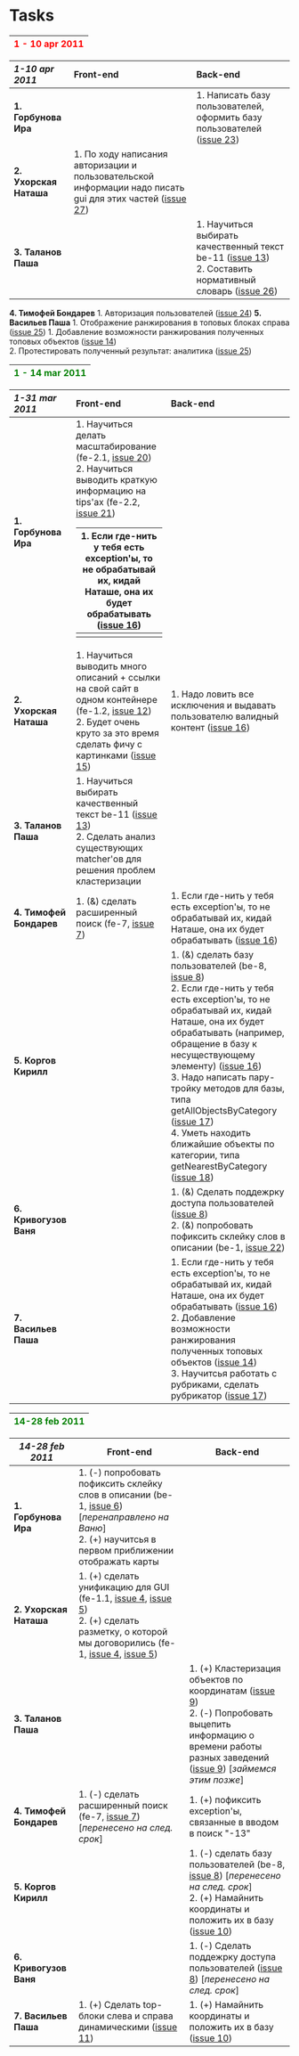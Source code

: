 # Tasks #

|<font color='red'><b>1 - 10 apr 2011</b></font>|
|:----------------------------------------------|

| _**1-10 apr 2011**_ | **Front-end**  | **Back-end** |
|:--------------------|:---------------|:-------------|
| **1. Горбунова Ира**    |                | 1. Написать базу пользователей, оформить базу пользователей ([issue 23](https://code.google.com/p/amse-agregator/issues/detail?id=23)) |
| **2. Ухорская Наташа**  | 1. По ходу написания авторизации и пользовательской информации надо писать gui для этих частей ([issue 27](https://code.google.com/p/amse-agregator/issues/detail?id=27)) |              |
| **3. Таланов Паша**   |                | 1. Научиться выбирать качественный текст be-11 ([issue 13](https://code.google.com/p/amse-agregator/issues/detail?id=13)) <br> 2. Составить нормативный словарь (<a href='https://code.google.com/p/amse-agregator/issues/detail?id=26'>issue 26</a>) <br>
<tr><td> <b>4. Тимофей Бондарев</b> </td><td>                </td><td> 1. Авторизация пользователей (<a href='https://code.google.com/p/amse-agregator/issues/detail?id=24'>issue 24</a>) </td></tr>
<tr><td> <b>5. Васильев Паша</b>    </td><td> 1. Отображение ранжирования в топовых блоках справа (<a href='https://code.google.com/p/amse-agregator/issues/detail?id=25'>issue 25</a>) </td><td> 1. Добавление возможности ранжирования полученных топовых объектов (<a href='https://code.google.com/p/amse-agregator/issues/detail?id=14'>issue 14</a>) <br> 2. Протестировать полученный результат: аналитика (<a href='https://code.google.com/p/amse-agregator/issues/detail?id=25'>issue 25</a>) </td></tr></tbody></table>





|<font color='green'><b>1 - 14 mar 2011</b></font>|
|:------------------------------------------------|

| _**1-31 mar 2011**_ | **Front-end**  | **Back-end** |
|:--------------------|:---------------|:-------------|
| **1. Горбунова Ира**    | 1. Научиться делать масштабирование (fe-2.1, [issue 20](https://code.google.com/p/amse-agregator/issues/detail?id=20)) <br> 2. Научиться выводить краткую информацию на tips'ах (fe-2.2, <a href='https://code.google.com/p/amse-agregator/issues/detail?id=21'>issue 21</a>)  <table><thead><th> 1. Если где-нить у тебя есть exception'ы, то не обрабатывай их, кидай Наташе, она их будет обрабатывать (<a href='https://code.google.com/p/amse-agregator/issues/detail?id=16'>issue 16</a>) </th></thead><tbody>
<tr><td> <b>2. Ухорская Наташа</b>  </td><td> 1. Научиться выводить много описаний + ссылки на свой сайт в одном контейнере (fe-1.2, <a href='https://code.google.com/p/amse-agregator/issues/detail?id=12'>issue 12</a>) <br> 2. Будет очень круто за это время сделать фичу с картинками (<a href='https://code.google.com/p/amse-agregator/issues/detail?id=15'>issue 15</a>) </td><td> 1. Надо ловить все исключения и выдавать пользователю валидный контент (<a href='https://code.google.com/p/amse-agregator/issues/detail?id=16'>issue 16</a>) </td></tr>
<tr><td> <b>3. Таланов Паша</b>     </td><td> 1. Научиться выбирать качественный текст be-11 (<a href='https://code.google.com/p/amse-agregator/issues/detail?id=13'>issue 13</a>) <br> 2. Сделать анализ существующих matcher'ов для решения проблем кластеризации </td><td>              </td></tr>
<tr><td> <b>4. Тимофей Бондарев</b> </td><td> 1. (&) сделать расширенный поиск (fe-7, <a href='https://code.google.com/p/amse-agregator/issues/detail?id=7'>issue 7</a>) </td><td> 1. Если где-нить у тебя есть exception'ы, то не обрабатывай их, кидай Наташе, она их будет обрабатывать (<a href='https://code.google.com/p/amse-agregator/issues/detail?id=16'>issue 16</a>) </td></tr>
<tr><td> <b>5. Коргов Кирилл</b>    </td><td>                </td><td> 1. (&) сделать базу пользователей (be-8, <a href='https://code.google.com/p/amse-agregator/issues/detail?id=8'>issue 8</a>) <br> 2. Если где-нить у тебя есть exception'ы, то не обрабатывай их, кидай Наташе, она их будет обрабатывать (например, обращение в базу к несуществующему элементу) (<a href='https://code.google.com/p/amse-agregator/issues/detail?id=16'>issue 16</a>) <br> 3. Надо написать пару-тройку методов для базы, типа getAllObjectsByCategory (<a href='https://code.google.com/p/amse-agregator/issues/detail?id=17'>issue 17</a>) <br> 4. Уметь находить ближайшие объекты по категории, типа getNearestByCategory (<a href='https://code.google.com/p/amse-agregator/issues/detail?id=18'>issue 18</a>) </td></tr>
<tr><td> <b>6. Кривогузов Ваня</b>  </td><td>                </td><td> 1. (&) Сделать поддежрку доступа пользователей (<a href='https://code.google.com/p/amse-agregator/issues/detail?id=8'>issue 8</a>) <br> 2. (&) попробовать пофиксить склейку слов в описании (be-1, <a href='https://code.google.com/p/amse-agregator/issues/detail?id=22'>issue 22</a>) </td></tr>
<tr><td> <b>7. Васильев Паша</b>    </td><td>                </td><td> 1. Если где-нить у тебя есть exception'ы, то не обрабатывай их, кидай Наташе, она их будет обрабатывать (<a href='https://code.google.com/p/amse-agregator/issues/detail?id=16'>issue 16</a>) <br> 2. Добавление возможности ранжирования полученных топовых объектов (<a href='https://code.google.com/p/amse-agregator/issues/detail?id=14'>issue 14</a>) <br> 3. Научитсья работать с рубриками, сделать рубрикатор (<a href='https://code.google.com/p/amse-agregator/issues/detail?id=17'>issue 17</a>) </td></tr></tbody></table>


<table><thead><th> <font color='green'><b>14-28 feb 2011</b></font> </th></thead><tbody></tbody></table>

<table><thead><th> <i><b>14-28 feb 2011</b></i> </th><th> <b>Front-end</b>  </th><th> <b>Back-end</b> </th></thead><tbody>
<tr><td> <b>1. Горбунова Ира</b>    </td><td> 1. (-) попробовать пофиксить склейку слов в описании (be-1, <a href='https://code.google.com/p/amse-agregator/issues/detail?id=6'>issue 6</a>) [<i>перенаправлено на Ваню</i>] <br> 2. (+) научитсья в первом приближении отображать карты </td><td>                 </td></tr>
<tr><td> <b>2. Ухорская Наташа</b>  </td><td> 1. (+) сделать унификацию для GUI (fe-1.1, <a href='https://code.google.com/p/amse-agregator/issues/detail?id=4'>issue 4</a>, <a href='https://code.google.com/p/amse-agregator/issues/detail?id=5'>issue 5</a>) <br> 2. (+) сделать разметку, о которой мы договорились (fe-1, <a href='https://code.google.com/p/amse-agregator/issues/detail?id=4'>issue 4</a>, <a href='https://code.google.com/p/amse-agregator/issues/detail?id=5'>issue 5</a>)  </td><td>                 </td></tr>
<tr><td> <b>3. Таланов Паша</b>     </td><td>                   </td><td> 1. (+) Кластеризация объектов по координатам (<a href='https://code.google.com/p/amse-agregator/issues/detail?id=9'>issue 9</a>) <br> 2. (-) Попробовать выцепить информацию о времени работы разных заведений (<a href='https://code.google.com/p/amse-agregator/issues/detail?id=9'>issue 9</a>) [<i>займемся этим позже</i>] </td></tr>
<tr><td> <b>4. Тимофей Бондарев</b> </td><td> 1. (-) сделать расширенный поиск (fe-7, <a href='https://code.google.com/p/amse-agregator/issues/detail?id=7'>issue 7</a>) [<i>перенесено на след. срок</i>] </td><td> 1. (+) пофиксить exception'ы, связанные в вводом в поиск "-13" </td></tr>
<tr><td> <b>5. Коргов Кирилл</b>    </td><td>                   </td><td> 1. (-) сделать базу пользователей (be-8, <a href='https://code.google.com/p/amse-agregator/issues/detail?id=8'>issue 8</a>) [<i>перенесено на след. срок</i>]  <br> 2. (+) Намайнить координаты и положить их в базу (<a href='https://code.google.com/p/amse-agregator/issues/detail?id=10'>issue 10</a>) </td></tr>
<tr><td> <b>6. Кривогузов Ваня</b>  </td><td>                   </td><td> 1. (-) Сделать поддежрку доступа пользователей (<a href='https://code.google.com/p/amse-agregator/issues/detail?id=8'>issue 8</a>) [<i>перенесено на след. срок</i>] </td></tr>
<tr><td> <b>7. Васильев Паша</b>    </td><td> 1. (+) Сделать top-блоки слева и справа динамическими (<a href='https://code.google.com/p/amse-agregator/issues/detail?id=11'>issue 11</a>) </td><td> 1. (+) Намайнить координаты и положить их в базу (<a href='https://code.google.com/p/amse-agregator/issues/detail?id=10'>issue 10</a>) </td></tr>